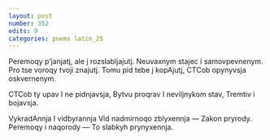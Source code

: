 ```yaml
---
layout: post
number: 352
edits: 9
categories: poems latin_25
---
```


Peremoqy pʼjanjatj, ale j rozslabljajutj.
Neuvaxnym stajec i samovpevnenym.
Pro tse voroqy tvoji znajutj.
Tomu pid tebe j kopAjutj,
CTCob opynyvsja oskvernenym.

CTCob ty upav
I ne pidnjavsja,
Bytvu proqrav
I neviljnykom stav,
Tremtiv i bojavsja.
 
VykradAnnja 
I vidbyrannja 
Vid nadmirnoqo zblyxennja —
Zakon pryrody.
Peremoqy i naqorody — 
To slabkyh prynyxennja.
